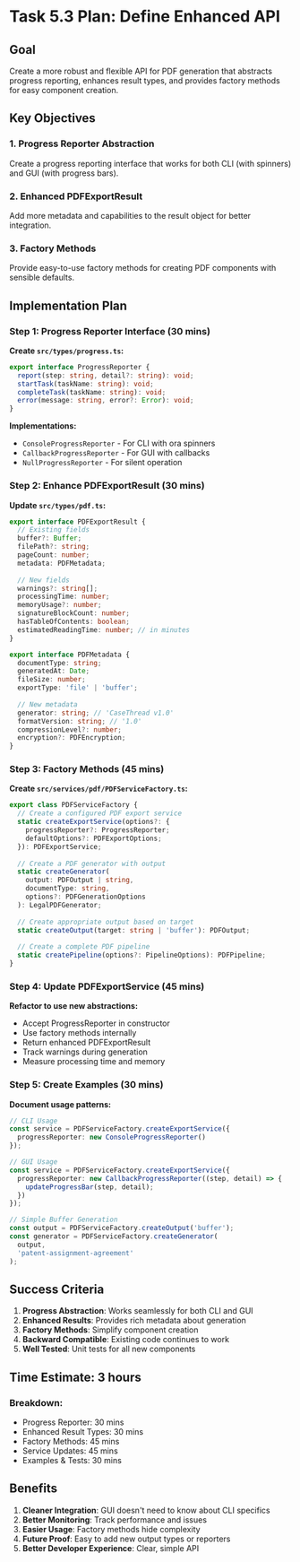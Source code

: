# Task 5.3 Plan: Define Enhanced API

## Goal
Create a more robust and flexible API for PDF generation that abstracts progress reporting, enhances result types, and provides factory methods for easy component creation.

## Key Objectives

### 1. Progress Reporter Abstraction
Create a progress reporting interface that works for both CLI (with spinners) and GUI (with progress bars).

### 2. Enhanced PDFExportResult
Add more metadata and capabilities to the result object for better integration.

### 3. Factory Methods
Provide easy-to-use factory methods for creating PDF components with sensible defaults.

## Implementation Plan

### Step 1: Progress Reporter Interface (30 mins)

**Create `src/types/progress.ts`:**
```typescript
export interface ProgressReporter {
  report(step: string, detail?: string): void;
  startTask(taskName: string): void;
  completeTask(taskName: string): void;
  error(message: string, error?: Error): void;
}
```

**Implementations:**
- `ConsoleProgressReporter` - For CLI with ora spinners
- `CallbackProgressReporter` - For GUI with callbacks
- `NullProgressReporter` - For silent operation

### Step 2: Enhance PDFExportResult (30 mins)

**Update `src/types/pdf.ts`:**
```typescript
export interface PDFExportResult {
  // Existing fields
  buffer?: Buffer;
  filePath?: string;
  pageCount: number;
  metadata: PDFMetadata;
  
  // New fields
  warnings?: string[];
  processingTime: number;
  memoryUsage?: number;
  signatureBlockCount: number;
  hasTableOfContents: boolean;
  estimatedReadingTime: number; // in minutes
}

export interface PDFMetadata {
  documentType: string;
  generatedAt: Date;
  fileSize: number;
  exportType: 'file' | 'buffer';
  
  // New metadata
  generator: string; // 'CaseThread v1.0'
  formatVersion: string; // '1.0'
  compressionLevel?: number;
  encryption?: PDFEncryption;
}
```

### Step 3: Factory Methods (45 mins)

**Create `src/services/pdf/PDFServiceFactory.ts`:**
```typescript
export class PDFServiceFactory {
  // Create a configured PDF export service
  static createExportService(options?: {
    progressReporter?: ProgressReporter;
    defaultOptions?: PDFExportOptions;
  }): PDFExportService;
  
  // Create a PDF generator with output
  static createGenerator(
    output: PDFOutput | string,
    documentType: string,
    options?: PDFGenerationOptions
  ): LegalPDFGenerator;
  
  // Create appropriate output based on target
  static createOutput(target: string | 'buffer'): PDFOutput;
  
  // Create a complete PDF pipeline
  static createPipeline(options?: PipelineOptions): PDFPipeline;
}
```

### Step 4: Update PDFExportService (45 mins)

**Refactor to use new abstractions:**
- Accept ProgressReporter in constructor
- Use factory methods internally
- Return enhanced PDFExportResult
- Track warnings during generation
- Measure processing time and memory

### Step 5: Create Examples (30 mins)

**Document usage patterns:**
```typescript
// CLI Usage
const service = PDFServiceFactory.createExportService({
  progressReporter: new ConsoleProgressReporter()
});

// GUI Usage
const service = PDFServiceFactory.createExportService({
  progressReporter: new CallbackProgressReporter((step, detail) => {
    updateProgressBar(step, detail);
  })
});

// Simple Buffer Generation
const output = PDFServiceFactory.createOutput('buffer');
const generator = PDFServiceFactory.createGenerator(
  output,
  'patent-assignment-agreement'
);
```

## Success Criteria

1. **Progress Abstraction**: Works seamlessly for both CLI and GUI
2. **Enhanced Results**: Provides rich metadata about generation
3. **Factory Methods**: Simplify component creation
4. **Backward Compatible**: Existing code continues to work
5. **Well Tested**: Unit tests for all new components

## Time Estimate: 3 hours

### Breakdown:
- Progress Reporter: 30 mins
- Enhanced Result Types: 30 mins
- Factory Methods: 45 mins
- Service Updates: 45 mins
- Examples & Tests: 30 mins

## Benefits

1. **Cleaner Integration**: GUI doesn't need to know about CLI specifics
2. **Better Monitoring**: Track performance and issues
3. **Easier Usage**: Factory methods hide complexity
4. **Future Proof**: Easy to add new output types or reporters
5. **Better Developer Experience**: Clear, simple API 
